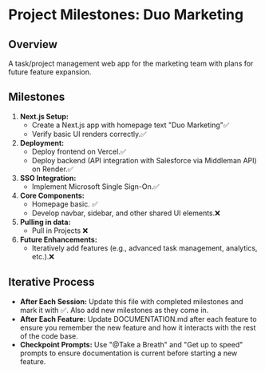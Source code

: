 # Project Milestones: Duo Marketing

## Overview
A task/project management web app for the marketing team with plans for future feature expansion.

## Milestones
1. **Next.js Setup:**  
   - Create a Next.js app with homepage text "Duo Marketing"✅
   - Verify basic UI renders correctly.✅
2. **Deployment:**  
   - Deploy frontend on Vercel.✅
   - Deploy backend (API integration with Salesforce via Middleman API) on Render.✅
3. **SSO Integration:**  
   - Implement Microsoft Single Sign-On.✅
4. **Core Components:**  
   - Homepage basic. ✅
   - Develop navbar, sidebar, and other shared UI elements.❌
5. **Pulling in data:**  
   - Pull in Projects ❌
6. **Future Enhancements:**  
   - Iteratively add features (e.g., advanced task management, analytics, etc.).❌

## Iterative Process
- **After Each Session:** Update this file with completed milestones and mark it with ✅. Also add new milestones as they come in.
- **After Each Feature:** Update DOCUMENTATION.md after each feature to ensure you remember the new feature and how it interacts with the rest of the code base.
- **Checkpoint Prompts:** Use "@Take a Breath" and "Get up to speed" prompts to ensure documentation is current before starting a new feature.
